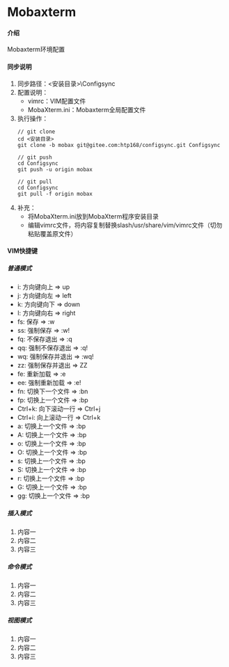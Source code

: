 ﻿# Mobaxterm

#### 介绍
Mobaxterm环境配置

#### 同步说明

1.  同步路径：<安装目录>\Configsync
2.  配置说明：
    * vimrc：VIM配置文件
    * MobaXterm.ini：Mobaxterm全局配置文件
3.  执行操作：
    ```git
    // git clone
    cd <安装目录>
    git clone -b mobax git@gitee.com:htp168/configsync.git Configsync
    
    // git push
    cd Configsync
    git push -u origin mobax
    
    // git pull
    cd Configsync
    git pull -f origin mobax
    
    ```
4.  补充：
    * 将MobaXterm.ini放到MobaXterm程序安装目录
    * 编辑vimrc文件，将内容复制替换slash/usr/share/vim/vimrc文件（切勿粘贴覆盖原文件）

#### VIM快捷键
##### 普通模式
*  i: 方向键向上 => up
*  j: 方向键向左 => left
*  k: 方向键向下 => down
*  l: 方向键向右 => right
*  fs: 保存 => :w
*  ss: 强制保存 => :w!
*  fq: 不保存退出 => :q
*  qq: 强制不保存退出 => :q!
*  wq: 强制保存并退出 => :wq!
*  zz: 强制保存并退出 => ZZ
*  fe: 重新加载 => :e
*  ee: 强制重新加载 => :e!
*  fn: 切换下一个文件 => :bn
*  fp: 切换上一个文件 => :bp
*  Ctrl+k: 向下滚动一行 => Ctrl+j
*  Ctrl+i: 向上滚动一行 => Ctrl+k
*  a: 切换上一个文件 => :bp
*  A: 切换上一个文件 => :bp
*  o: 切换上一个文件 => :bp
*  O: 切换上一个文件 => :bp
*  s: 切换上一个文件 => :bp
*  S: 切换上一个文件 => :bp
*  r: 切换上一个文件 => :bp
*  G: 切换上一个文件 => :bp
*  gg: 切换上一个文件 => :bp

##### 插入模式
1. 内容一
2. 内容二
3. 内容三

##### 命令模式
1. 内容一
2. 内容二
3. 内容三

##### 视图模式
1. 内容一
2. 内容二
3. 内容三